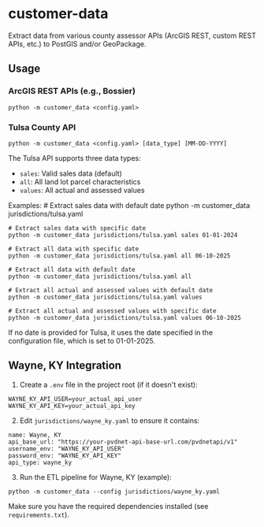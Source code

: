 # customer-data

Extract data from various county assessor APIs (ArcGIS REST, custom REST APIs, etc.) to PostGIS and/or GeoPackage.

## Usage

### ArcGIS REST APIs (e.g., Bossier)
    python -m customer_data <config.yaml>

### Tulsa County API
    python -m customer_data <config.yaml> [data_type] [MM-DD-YYYY]

The Tulsa API supports three data types:
- `sales`: Valid sales data (default)
- `all`: All land lot parcel characteristics
- `values`: All actual and assessed values

Examples:
    # Extract sales data with default date
    python -m customer_data jurisdictions/tulsa.yaml
    
    # Extract sales data with specific date
    python -m customer_data jurisdictions/tulsa.yaml sales 01-01-2024
    
    # Extract all data with specific date
    python -m customer_data jurisdictions/tulsa.yaml all 06-10-2025
    
    # Extract all data with default date
    python -m customer_data jurisdictions/tulsa.yaml all
    
    # Extract all actual and assessed values with default date
    python -m customer_data jurisdictions/tulsa.yaml values
    
    # Extract all actual and assessed values with specific date
    python -m customer_data jurisdictions/tulsa.yaml values 06-10-2025

If no date is provided for Tulsa, it uses the date specified in the configuration file, which is set to 01-01-2025. 

## Wayne, KY Integration

1. Create a `.env` file in the project root (if it doesn't exist):

```
WAYNE_KY_API_USER=your_actual_api_user
WAYNE_KY_API_KEY=your_actual_api_key
```

2. Edit `jurisdictions/wayne_ky.yaml` to ensure it contains:

```
name: Wayne, KY
api_base_url: "https://your-pvdnet-api-base-url.com/pvdnetapi/v1"
username_env: "WAYNE_KY_API_USER"
password_env: "WAYNE_KY_API_KEY"
api_type: wayne_ky
```

3. Run the ETL pipeline for Wayne, KY (example):

```
python -m customer_data --config jurisdictions/wayne_ky.yaml
```

Make sure you have the required dependencies installed (see `requirements.txt`). 